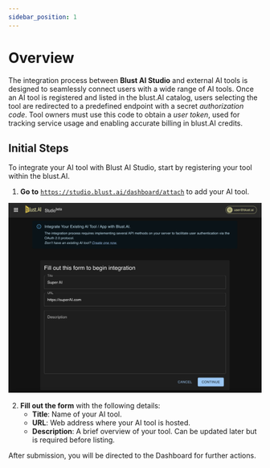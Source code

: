 ```yaml
---
sidebar_position: 1
---
```


# Overview

The integration process between **Blust AI Studio** and external AI tools is designed to seamlessly connect users with a wide range of AI tools. Once an AI tool is registered and listed in the blust.AI catalog, users selecting the tool are redirected to a predefined endpoint with a secret _authorization code_. Tool owners must use this code to obtain a _user token_, used for tracking service usage and enabling accurate billing in blust.AI credits.

## Initial Steps

To integrate your AI tool with Blust AI Studio, start by registering your tool within the blust.AI.

1. **Go to** [`https://studio.blust.ai/dashboard/attach`](https://studio.blust.ai/dashboard/attach) to add your AI tool.

![Screenshot 1](./../assets/attaching-tool.jpg)

2. **Fill out the form** with the following details:
   - **Title**: Name of your AI tool.
   - **URL**: Web address where your AI tool is hosted.
   - **Description**: A brief overview of your tool. Can be updated later but is required before listing.

After submission, you will be directed to the Dashboard for further actions.

